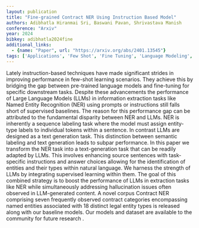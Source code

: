 ```yaml
---
layout: publication
title: "Fine-grained Contract NER Using Instruction Based Model"
authors: Adibhatla Hiranmai Sri, Baswani Pavan, Shrivastava Manish
conference: "Arxiv"
year: 2024
bibkey: adibhatla2024fine
additional_links:
  - {name: "Paper", url: "https://arxiv.org/abs/2401.13545"}
tags: ['Applications', 'Few Shot', 'Fine Tuning', 'Language Modeling', 'Pretraining Methods', 'Prompting', 'Training Techniques']
---
```

Lately instruction-based techniques have made significant strides in improving performance in few-shot learning scenarios. They achieve this by bridging the gap between pre-trained language models and fine-tuning for specific downstream tasks. Despite these advancements the performance of Large Language Models (LLMs) in information extraction tasks like Named Entity Recognition (NER) using prompts or instructions still falls short of supervised baselines. The reason for this performance gap can be attributed to the fundamental disparity between NER and LLMs. NER is inherently a sequence labeling task where the model must assign entity-type labels to individual tokens within a sentence. In contrast LLMs are designed as a text generation task. This distinction between semantic labeling and text generation leads to subpar performance. In this paper we transform the NER task into a text-generation task that can be readily adapted by LLMs. This involves enhancing source sentences with task-specific instructions and answer choices allowing for the identification of entities and their types within natural language. We harness the strength of LLMs by integrating supervised learning within them. The goal of this combined strategy is to boost the performance of LLMs in extraction tasks like NER while simultaneously addressing hallucination issues often observed in LLM-generated content. A novel corpus Contract NER comprising seven frequently observed contract categories encompassing named entities associated with 18 distinct legal entity types is released along with our baseline models. Our models and dataset are available to the community for future research .

